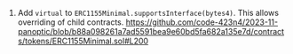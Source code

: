 1. Add `virtual` to `ERC1155Minimal.supportsInterface(bytes4)`. This allows overriding of child contracts.
https://github.com/code-423n4/2023-11-panoptic/blob/b88a098261a7ad5591bea9e60bd5fa682a135e7d/contracts/tokens/ERC1155Minimal.sol#L200
